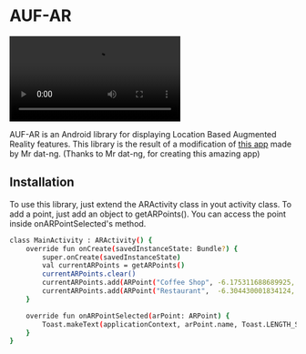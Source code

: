 # AUF-AR
![video](https://raw.githubusercontent.com/SeptiawanAjiP/AugmentedReality-LocationBased/master/video.mp4)

AUF-AR is an Android library for displaying Location Based Augmented Reality features. This library is the result of a modification of [this app](https://github.com/dat-ng/ar-location-based-android) made by Mr dat-ng. (Thanks to Mr dat-ng, for creating this amazing app)

## Installation

To use this library, just extend the ARActivity class in yout activity class. To add a point, just add an object to getARPoints(). You can access the point inside onARPointSelected's method.

```bash
class MainActivity : ARActivity() {
    override fun onCreate(savedInstanceState: Bundle?) {
        super.onCreate(savedInstanceState)
        val currentARPoints = getARPoints()
        currentARPoints.clear()
        currentARPoints.add(ARPoint("Coffee Shop", -6.175311688689925, 106.82604761289097))
        currentARPoints.add(ARPoint("Restaurant",  -6.304430001834124, 106.89161623298563))
    }

    override fun onARPointSelected(arPoint: ARPoint) {
        Toast.makeText(applicationContext, arPoint.name, Toast.LENGTH_SHORT).show()
    }
}
```
